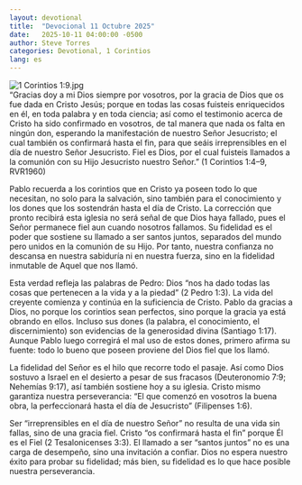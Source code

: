 ```yaml
---
layout: devotional
title:  "Devocional 11 Octubre 2025"
date:   2025-10-11 04:00:00 -0500
author: Steve Torres
categories: Devotional, 1 Corintios
lang: es
---
```

<img src="https://sitemedia.esteeb.com/file/esteebcomsitemedia/devotional_images/1-Corinthians/ES-1Cor-1_9.jpg?raw=true" alt="1 Corintios 1:9.jpg" style="max-width: 100%; height: auto;">

<div class="scripture">
   “Gracias doy a mi Dios siempre por vosotros, por la gracia de Dios que os fue dada en Cristo Jesús; porque en todas las cosas fuisteis enriquecidos en él, en toda palabra y en toda ciencia; así como el testimonio acerca de Cristo ha sido confirmado en vosotros, de tal manera que nada os falta en ningún don, esperando la manifestación de nuestro Señor Jesucristo; el cual también os confirmará hasta el fin, para que seáis irreprensibles en el día de nuestro Señor Jesucristo. Fiel es Dios, por el cual fuisteis llamados a la comunión con su Hijo Jesucristo nuestro Señor.” (1 Corintios 1:4–9, RVR1960) 
</div>

Pablo recuerda a los corintios que en Cristo ya poseen todo lo que necesitan, no solo para la salvación, sino también para el conocimiento y los dones que los sostendrán hasta el día de Cristo. La corrección que pronto recibirá esta iglesia no será señal de que Dios haya fallado, pues el Señor permanece fiel aun cuando nosotros fallamos. Su fidelidad es el poder que sostiene su llamado a ser santos juntos, separados del mundo pero unidos en la comunión de su Hijo. Por tanto, nuestra confianza no descansa en nuestra sabiduría ni en nuestra fuerza, sino en la fidelidad inmutable de Aquel que nos llamó.

Esta verdad refleja las palabras de Pedro: Dios “nos ha dado todas las cosas que pertenecen a la vida y a la piedad” (2 Pedro 1:3). La vida del creyente comienza y continúa en la suficiencia de Cristo. Pablo da gracias a Dios, no porque los corintios sean perfectos, sino porque la gracia ya está obrando en ellos. Incluso sus dones (la palabra, el conocimiento, el discernimiento) son evidencias de la generosidad divina (Santiago 1:17). Aunque Pablo luego corregirá el mal uso de estos dones, primero afirma su fuente: todo lo bueno que poseen proviene del Dios fiel que los llamó.

La fidelidad del Señor es el hilo que recorre todo el pasaje. Así como Dios sostuvo a Israel en el desierto a pesar de sus fracasos (Deuteronomio 7:9; Nehemías 9:17), así también sostiene hoy a su iglesia. Cristo mismo garantiza nuestra perseverancia: “El que comenzó en vosotros la buena obra, la perfeccionará hasta el día de Jesucristo” (Filipenses 1:6).

Ser “irreprensibles en el día de nuestro Señor” no resulta de una vida sin fallas, sino de una gracia fiel. Cristo “os confirmará hasta el fin” porque Él es el Fiel (2 Tesalonicenses 3:3). El llamado a ser “santos juntos” no es una carga de desempeño, sino una invitación a confiar. Dios no espera nuestro éxito para probar su fidelidad; más bien, su fidelidad es lo que hace posible nuestra perseverancia.
